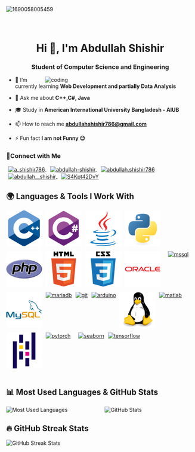 
![1690058005459](https://github.com/user-attachments/assets/73385382-2541-47cd-b224-45ebd97e0db9)


<h1 align="center"> 󠀠ㅤ <br/>Hi 👋, I'm Abdullah Shishir</h1>
<h3 align="center">Student of Computer Science and Engineering</h3>



<img align="right" alt="coding" width="400" src="https://images.squarespace-cdn.com/content/v1/5769fc401b631bab1addb2ab/1541580611624-TE64QGKRJG8SWAIUS7NS/ke17ZwdGBToddI8pDm48kPoswlzjSVMM-SxOp7CV59BZw-zPPgdn4jUwVcJE1ZvWQUxwkmyExglNqGp0IvTJZamWLI2zvYWH8K3-s_4yszcp2ryTI0HqTOaaUohrI8PI6FXy8c9PWtBlqAVlUS5izpdcIXDZqDYvprRqZ29Pw0o/coding-freak.gif">

- 🌱 I’m currently learning **Web Development and partially Data Analysis**

- 💬 Ask me about **C++,C#, Java**

- 🎓 Study in  **American International University Bangladesh - AIUB**

- 📫 How to reach me **abdullahshishir786@gmail.com**

- ⚡ Fun fact **I am not Funny 😉**

<h3 align="left">💬Connect with Me</h3>
<p align="left">
  <a href="https://twitter.com/a_shishir786" target="blank" style="margin: 5px;">
    <img align="center" src="https://raw.githubusercontent.com/rahuldkjain/github-profile-readme-generator/master/src/images/icons/Social/twitter.svg" alt="a_shishir786" height="48" width="48" />
  </a>
  <a href="https://linkedin.com/in/abdullah-shishir" target="blank" style="margin: 5px;">
    <img align="center" src="https://raw.githubusercontent.com/rahuldkjain/github-profile-readme-generator/master/src/images/icons/Social/linked-in-alt.svg" alt="abdullah-shishir" height="48" width="48" />
  </a>
  <a href="https://fb.com/abdullah.shishir786" target="blank" style="margin: 5px;">
    <img align="center" src="https://raw.githubusercontent.com/rahuldkjain/github-profile-readme-generator/master/src/images/icons/Social/facebook.svg" alt="abdullah.shishir786" height="48" width="48" />
  </a>
  <a href="https://instagram.com/abdullah__shishir" target="blank" style="margin: 5px;">
    <img align="center" src="https://raw.githubusercontent.com/rahuldkjain/github-profile-readme-generator/master/src/images/icons/Social/instagram.svg" alt="abdullah__shishir" height="48" width="48" />
  </a>
  <a href="https://discord.gg/S4Kpt42DvY" target="blank" style="margin: 5px;">
    <img align="center" src="https://raw.githubusercontent.com/rahuldkjain/github-profile-readme-generator/master/src/images/icons/Social/discord.svg" alt="S4Kpt42DvY" height="48" width="48" />
  </a>
</p>



## 🌍 **Languages & Tools I Work With**

<div style="display: flex; flex-wrap: wrap; gap: 10px;">
  <a href="https://www.w3schools.com/cpp/" target="_blank" title="C++">
    <img src="https://raw.githubusercontent.com/devicons/devicon/master/icons/cplusplus/cplusplus-original.svg" alt="cplusplus" width="96" height="96"/>
  </a>
  <a href="https://www.w3schools.com/cs/" target="_blank" title="C#">
    <img src="https://raw.githubusercontent.com/devicons/devicon/master/icons/csharp/csharp-original.svg" alt="csharp" width="96" height="96"/>
  </a>
  <a href="https://www.java.com" target="_blank" title="Java">
    <img src="https://raw.githubusercontent.com/devicons/devicon/master/icons/java/java-original.svg" alt="java" width="96" height="96"/>
  </a>
  <a href="https://www.python.org" target="_blank" title="Python">
    <img src="https://raw.githubusercontent.com/devicons/devicon/master/icons/python/python-original.svg" alt="python" width="96" height="96"/>
  </a>
  <a href="https://www.php.net" target="_blank" title="PHP">
    <img src="https://raw.githubusercontent.com/devicons/devicon/master/icons/php/php-original.svg" alt="php" width="96" height="96"/>
  </a>
  <a href="https://www.w3.org/html/" target="_blank" title="HTML5">
    <img src="https://raw.githubusercontent.com/devicons/devicon/master/icons/html5/html5-original-wordmark.svg" alt="html5" width="96" height="96"/>
  </a>
  <a href="https://www.w3schools.com/css/" target="_blank" title="CSS3">
    <img src="https://raw.githubusercontent.com/devicons/devicon/master/icons/css3/css3-original-wordmark.svg" alt="css3" width="96" height="96"/>
  </a>
  <a href="https://www.oracle.com/" target="_blank" title="Oracle Database">
    <img src="https://raw.githubusercontent.com/devicons/devicon/master/icons/oracle/oracle-original.svg" alt="oracle" width="96" height="96"/>
  </a>

  <br/>
    
  <a href="https://www.microsoft.com/en-us/sql-server" target="_blank" title="Microsoft SQL Server">
    <img src="https://www.svgrepo.com/show/303229/microsoft-sql-server-logo.svg" alt="mssql" width="96" height="96"/>
  </a>
  <a href="https://www.mysql.com/" target="_blank" title="MySQL">
    <img src="https://raw.githubusercontent.com/devicons/devicon/master/icons/mysql/mysql-original-wordmark.svg" alt="mysql" width="96" height="96"/>
  </a>
  <a href="https://mariadb.org/" target="_blank" title="MariaDB">
    <img src="https://www.vectorlogo.zone/logos/mariadb/mariadb-icon.svg" alt="mariadb" width="96" height="96"/>
  </a>
  <a href="https://git-scm.com/" target="_blank" title="Git">
    <img src="https://www.vectorlogo.zone/logos/git-scm/git-scm-icon.svg" alt="git" width="96" height="96"/>
  </a>
  <a href="https://www.arduino.cc/" target="_blank" title="Arduino">
    <img src="https://cdn.worldvectorlogo.com/logos/arduino-1.svg" alt="arduino" width="96" height="96"/>
  </a>
  <a href="https://www.linux.org/" target="_blank" title="Linux">
    <img src="https://raw.githubusercontent.com/devicons/devicon/master/icons/linux/linux-original.svg" alt="linux" width="96" height="96"/>
  </a>
  <a href="https://www.mathworks.com/" target="_blank" title="MATLAB">
    <img src="https://upload.wikimedia.org/wikipedia/commons/2/21/Matlab_Logo.png" alt="matlab" width="96" height="96"/>
  </a>
  <a href="https://pandas.pydata.org/" target="_blank" title="Pandas">
    <img src="https://raw.githubusercontent.com/devicons/devicon/2ae2a900d2f041da66e950e4d48052658d850630/icons/pandas/pandas-original.svg" alt="pandas" width="96" height="96"/>
  </a>
  <a href="https://pytorch.org/" target="_blank" title="PyTorch">
    <img src="https://www.vectorlogo.zone/logos/pytorch/pytorch-icon.svg" alt="pytorch" width="96" height="96"/>
  </a>
  
  <br/>
  
  <a href="https://seaborn.pydata.org/" target="_blank" title="Seaborn">
    <img src="https://seaborn.pydata.org/_images/logo-mark-lightbg.svg" alt="seaborn" width="96" height="96"/>
  </a>
  <a href="https://www.tensorflow.org" target="_blank" title="TensorFlow">
    <img src="https://www.vectorlogo.zone/logos/tensorflow/tensorflow-icon.svg" alt="tensorflow" width="96" height="96"/>
  </a>
</div>

<br/>


## 📊 **Most Used Languages & GitHub Stats**

<div style="display: flex; align-items: center; gap: 100px;">
  <img src="https://github-readme-stats.vercel.app/api/top-langs/?username=shishir786&layout=compact&hide_border=true&langs_count=10" alt="Most Used Languages"/>
  <img src="https://github-readme-stats.vercel.app/api?username=shishir786&show_icons=true&hide_title=true&hide_border=true" alt="GitHub Stats"/>
</div>







## 🔥 **GitHub Streak Stats**

![GitHub Streak Stats](https://github-readme-streak-stats.herokuapp.com/?user=shishir786&hide_border=true)












